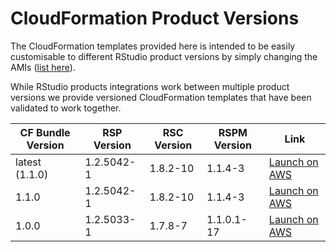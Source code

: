 # CloudFormation Product Versions

The CloudFormation templates provided here is intended to be easily
customisable to different RStudio product versions by simply changing the AMIs
([list here](https://github.com/rstudio/rstudio-cloud-tools/master/aws/images/AMIs.md)).

While RStudio products integrations work between multiple product versions
we provide versioned CloudFormation templates that have been validated to work together.

| CF Bundle Version | RSP Version | RSC Version | RSPM Version | Link |
| --- | --- | --- | --- | --- |
| latest (1.1.0) | 1.2.5042-1 | 1.8.2-10 | 1.1.4-3 | [Launch on AWS](https://console.aws.amazon.com/cloudformation/home?#/stacks/new?templateURL=https://rstudio-cloud-tools.s3.amazonaws.com/rstudio-standalone.yml&stackName=RStudioTeam) |
| 1.1.0 | 1.2.5042-1 | 1.8.2-10 | 1.1.4-3 | [Launch on AWS](https://console.aws.amazon.com/cloudformation/home?#/stacks/new?templateURL=https://rstudio-cloud-tools.s3.amazonaws.com/cloudformation/rstudio-standalone-1.1.0.yml&stackName=RStudioTeam-1-1-0) |
| 1.0.0 | 1.2.5033-1 | 1.7.8-7 | 1.1.0.1-17 | [Launch on AWS](https://console.aws.amazon.com/cloudformation/home?#/stacks/new?templateURL=https://rstudio-cloud-tools.s3.amazonaws.com/cloudformation/rstudio-standalone-1.0.0.yml&stackName=RStudioTeam-1-0-0) |
